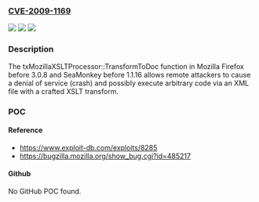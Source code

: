 ### [CVE-2009-1169](https://cve.mitre.org/cgi-bin/cvename.cgi?name=CVE-2009-1169)
![](https://img.shields.io/static/v1?label=Product&message=n%2Fa&color=blue)
![](https://img.shields.io/static/v1?label=Version&message=n%2Fa&color=blue)
![](https://img.shields.io/static/v1?label=Vulnerability&message=n%2Fa&color=brighgreen)

### Description

The txMozillaXSLTProcessor::TransformToDoc function in Mozilla Firefox before 3.0.8 and SeaMonkey before 1.1.16 allows remote attackers to cause a denial of service (crash) and possibly execute arbitrary code via an XML file with a crafted XSLT transform.

### POC

#### Reference
- https://www.exploit-db.com/exploits/8285
- https://bugzilla.mozilla.org/show_bug.cgi?id=485217

#### Github
No GitHub POC found.

